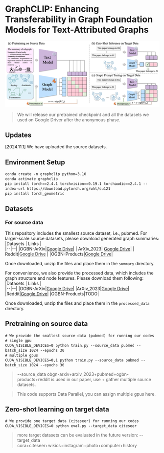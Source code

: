 # GraphCLIP: Enhancing Transferability in Graph Foundation Models for Text-Attributed Graphs
![](assets/graphclip.png)

> We will release our pretrained checkpoint and all the datasets we used  on Google Driver after the anonymous phase.

## Updates
[2024.11.1] We have uploaded the source datasets.

## Environment Setup
```
conda create -n graphclip python=3.10
conda activate graphclip
pip install torch==2.4.1 torchvision==0.19.1 torchaudio==2.4.1 --index-url https://download.pytorch.org/whl/cu121
pip install torch_geometric
```

## Datasets
### For source data
This repository includes the smallest source dataset, i.e., pubmed. For larger-scale source datasets, please download generated graph summaries:
|Datasets  | Links |  
|--|--|
|OGBN-ArXiv|[Google Drive](https://drive.google.com/file/d/1AeAnnqPui05FuBX7JvWQMJA8kr2CIFYS/view?usp=sharing)|
| ArXiv\_2023| [Google Drive](https://drive.google.com/file/d/1t1icJvRtw9OBpc88uws_wIsKFoVHtM0D/view?usp=sharing)|
| Reddit|[Google Drive](https://drive.google.com/file/d/1c7gtoy918suLlUN5a8CYUGCEbzYAeSeX/view?usp=sharing) |
|OGBN-Products|[Google Drive](https://drive.google.com/file/d/1IAmU8mAJ-rVzFu1iOkvQes1RtS8-RU-M/view?usp=sharing)|

Once downloaded, unzip the files and place them in the `summary` directory.

For convenience, we also provide the processed data, which includes the graph structure and node features. Please download them following:
|Datasets  | Links |  
|--|--|
|OGBN-ArXiv|[Google Drive](https://drive.google.com/file/d/1fAiycw9s22hhVGLO_FbVMoyIMkOkC6UL/view?usp=sharing)|
|ArXiv\_2023|[Google Drive](https://drive.google.com/file/d/1hvVaQtxy7y92KM2I-WY1ZOmwjaUfufi5/view?usp=sharing)|
|Reddit|[Google Drive](https://drive.google.com/file/d/1KWTMMByOsnDod78ueEufeN2jNdq99IGk/view?usp=sharing)|
|OGBN-Products|TODO|

Once downloaded, unzip the files and place them in the `processed_data` directory.

<!-- ### For target data
This repository includes the smallest target dataset, i.e., citeseer. For larger-scale target datasets, please download [wikics]() and [](). Once downloaded, unzip the files and place them in the `summary` directory. -->

## Pretraining on source data
```
# We provide the smallest source data (pubmed) for running our codes
# single gpu
CUDA_VISIBLE_DEVICES=0 python train.py --source_data pubmed --batch_size 1024 --epochs 30
# multiple gpus
CUDA_VISIBLE_DEVICES=0,1 python train.py --source_data pubmed --batch_size 1024 --epochs 30
```

> --source_data obgn-arxiv+arxiv\_2023+pubmed+ogbn-products+reddit is used in our paper, use + gather multiple source datasets.

> This code supports Data Parallel, you can assign multiple gpus here.
## Zero-shot learning on target data
```
# We provide one target data (citeseer) for running our codes
CUDA_VISIBLE_DEVICES=0 python eval.py --target_data citeseer
```

> more target datasets can be evaluated in the future version: --target_data cora+citeseer+wikics+instagram+photo+computer+history
